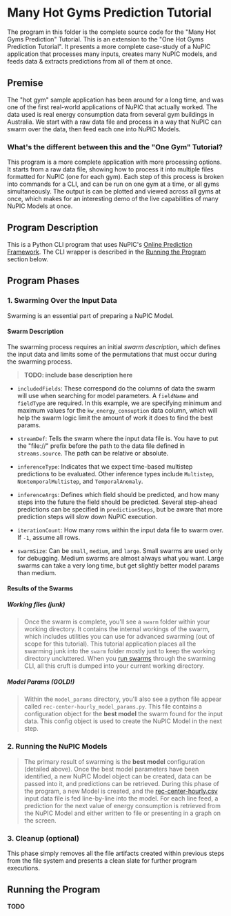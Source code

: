 # Many Hot Gyms Prediction Tutorial

The program in this folder is the complete source code for the "Many Hot Gyms Prediction" Tutorial. This is an extension to the "One Hot Gyms Prediction Tutorial". It presents a more complete case-study of a NuPIC application that processes many inputs, creates many NuPIC models, and feeds data & extracts predictions from all of them at once.

## Premise

The "hot gym" sample application has been around for a long time, and was one of the first real-world applications of NuPIC that actually worked. The data used is real energy consumption data from several gym buildings in Australia. We start with a raw data file and process in a way that NuPIC can swarm over the data, then feed each one into NuPIC Models.

### What's the different between this and the "One Gym" Tutorial?

This program is a more complete application with more processing options. It starts from a raw data file, showing how to process it into multiple files formatted for NuPIC (one for each gym). Each step of this process is broken into commands for a CLI, and can be run on one gym at a time, or all gyms simultaneously. The output is can be plotted and viewed across all gyms at once, which makes for an interesting demo of the live capabilities of many NuPIC Models at once.

## Program Description

This is a Python CLI program that uses NuPIC's [Online Prediction Framework](https://github.com/numenta/nupic/wiki/Online-Prediction-Framework). The CLI wrapper is described in the [Running the Program](#running-the-program) section below.

## Program Phases

### 1. Swarming Over the Input Data

Swarming is an essential part of preparing a NuPIC Model. 

#### Swarm Description

The swarming process requires an initial _swarm description_, which defines the input data and limits some of the permutations that must occur during the swarming process.

> **TODO: include base description here**

- `includedFields`: These correspond do the columns of data the swarm will use when searching for model parameters. A `fieldName` and `fieldType` are required. In this example, we are specifying minimum and maximum values for the `kw_energy_consuption` data column, which will help the swarm logic limit the amount of work it does to find the best params.

- `streamDef`: Tells the swarm where the input data file is. You have to put the "file://" prefix before the path to the data file defined in `streams.source`. The path can be relative or absolute.

- `inferenceType`: Indicates that we expect time-based multistep predictions to be evaluated. Other inference types include `Multistep`, `NontemporalMultistep`, and `TemporalAnomaly`.

- `inferenceArgs`: Defines which field should be predicted, and how many steps into the future the field should be predicted. Several step-ahead predictions can be specified in `predictionSteps`, but be aware that more prediction steps will slow down NuPIC execution.

- `iterationCount`: How many rows within the input data file to swarm over. If `-1`, assume all rows.

- `swarmSize`: Can be `small`, `medium`, and `large`. Small swarms are used only for debugging. Medium swarms are almost always what you want. Large swarms can take a very long time, but get slightly better model params than medium.

#### Results of the Swarms

##### Working files (junk)
> Once the swarm is complete, you'll see a `swarm` folder within your working directory. It contains the internal workings of the swarm, which includes utilities you can use for advanced swarming (out of scope for this tutorial). This tutorial application places all the swarming junk into the `swarm` folder mostly just to keep the working directory uncluttered. When you [run swarms](https://github.com/numenta/nupic/wiki/Running-Swarms) through the swarming CLI, all this cruft is dumped into your current working directory.

##### Model Params (GOLD!)
> Within the `model_params` directory, you'll also see a python file appear called `rec-center-hourly_model_params.py`. This file contains a configuration object for the **best model** the swarm found for the input data. This config object is used to create the NuPIC Model in the next step.

### 2. Running the NuPIC Models

> The primary result of swarming is the **best model** configuration (detailed above). Once the best model parameters have been identified, a new NuPIC Model object can be created, data can be passed into it, and predictions can be retrieved. During this phase of the program, a new Model is created, and the [rec-center-hourly.csv](rec-center-hourly.csv) input data file is fed line-by-line into the model. For each line feed, a prediction for the next value of energy consumption is retrieved from the NuPIC Model and either written to file or presenting in a graph on the screen.

### 3. Cleanup (optional)

This phase simply removes all the file artifacts created within previous steps from the file system and presents a clean slate for further program executions.

## Running the Program

**TODO**
